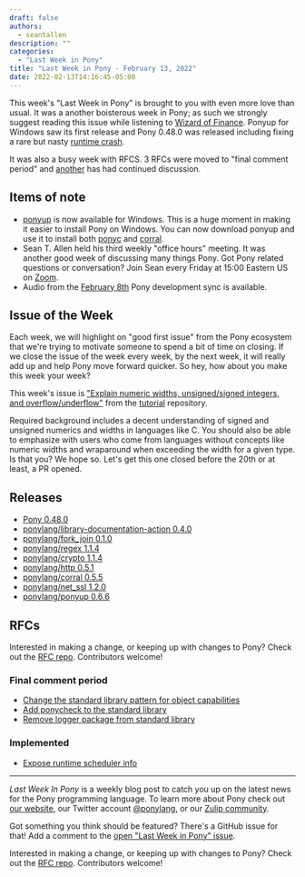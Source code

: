 ```yaml
---
draft: false
authors:
  - seantallen
description: ""
categories:
  - "Last Week in Pony"
title: "Last Week in Pony - February 13, 2022"
date: 2022-02-13T14:16:45-05:00
---
```


This week's "Last Week in Pony" is brought to you with even more love than usual. It was a another boisterous week in Pony; as such we strongly suggest reading this issue while listening to [Wizard of Finance](https://www.youtube.com/watch?v=HeCm5GF5PME). Ponyup for Windows saw its first release and Pony 0.48.0 was released including fixing a rare but nasty [runtime crash](https://github.com/ponylang/ponyc/pull/3993).

It was also a busy week with RFCS. 3 RFCs were moved to "final comment period" and [another](https://github.com/ponylang/rfcs/pull/193) has had continued discussion.

<!-- more -->

## Items of note

- [ponyup](https://github.com/ponylang/ponyup) is now available for Windows. This is a huge moment in making it easier to install Pony on Windows. You can now download ponyup and use it to install both [ponyc](https://github.com/ponylang/ponyc) and [corral](https://github.com/ponylang/corral).
- Sean T. Allen held his third weekly "office hours" meeting. It was another good week of discussing many things Pony. Got Pony related questions or conversation? Join Sean every Friday at 15:00 Eastern US on [Zoom](https://us02web.zoom.us/j/77752669310?pwd=bSSyWWTduqMRfdvEpEBo9DICCDjxWA.1).
- Audio from the [February 8th](https://vimeo.com/916936696) Pony development sync is available.

## Issue of the Week

Each week, we will highlight on "good first issue" from the Pony ecosystem that we're trying to motivate someone to spend a bit of time on closing. If we close the issue of the week every week, by the next week, it will really add up and help Pony move forward quicker. So hey, how about you make this week your week?

This week's issue is ["Explain numeric widths, unsigned/signed integers, and overflow/underflow"](https://github.com/ponylang/pony-tutorial/issues/486) from the [tutorial](https://github.com/ponylang/pony-tutorial) repository.

Required background includes a decent understanding of signed and unsigned numerics and widths in languages like C. You should also be able to emphasize with users who come from languages without concepts like numeric widths and wraparound when exceeding the width for a given type. Is that you? We hope so. Let's get this one closed before the 20th or at least, a PR opened.

## Releases

- [Pony 0.48.0](https://github.com/ponylang/ponyc/releases/tag/0.48.0)
- [ponylang/library-documentation-action 0.4.0](https://github.com/ponylang/library-documentation-action/releases/tag/0.4.0)
- [ponylang/fork_join 0.1.0](https://github.com/ponylang/fork_join/releases/tag/0.1.0)
- [ponylang/regex 1.1.4](https://github.com/ponylang/regex/releases/tag/1.1.4)
- [ponylang/crypto 1.1.4](https://github.com/ponylang/crypto/releases/tag/1.1.4)
- [ponylang/http 0.5.1](https://github.com/ponylang/http/releases/tag/0.5.1)
- [ponylang/corral 0.5.5](https://github.com/ponylang/corral/releases/tag/0.5.5)
- [ponylang/net_ssl 1.2.0](https://github.com/ponylang/net_ssl/releases/tag/1.2.0)
- [ponylang/ponyup 0.6.6](https://github.com/ponylang/ponyup/releases/tag/0.6.6)

## RFCs

Interested in making a change, or keeping up with changes to Pony? Check out the [RFC repo](https://github.com/ponylang/rfcs). Contributors welcome!

### Final comment period

- [Change the standard library pattern for object capabilities](https://github.com/ponylang/rfcs/pull/196)
- [Add ponycheck to the standard library](https://github.com/ponylang/rfcs/pull/197)
- [Remove logger package from standard library](https://github.com/ponylang/rfcs/pull/198)

### Implemented

- [Expose runtime scheduler info](https://github.com/ponylang/rfcs/pull/194)

---

_Last Week In Pony_ is a weekly blog post to catch you up on the latest news for the Pony programming language. To learn more about Pony check out [our website](https://ponylang.io), our Twitter account [@ponylang](https://twitter.com/ponylang), or our [Zulip community](https://ponylang.zulipchat.com).

Got something you think should be featured? There's a GitHub issue for that! Add a comment to the [open "Last Week in Pony" issue](https://github.com/ponylang/ponylang.github.io/issues?q=is%3Aissue+is%3Aopen+label%3Alast-week-in-pony).

Interested in making a change, or keeping up with changes to Pony? Check out the [RFC repo](https://github.com/ponylang/rfcs). Contributors welcome!
